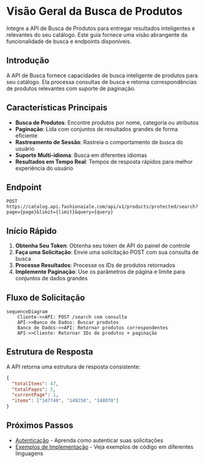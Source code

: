 # Visão Geral da Busca de Produtos

Integre a API de Busca de Produtos para entregar resultados inteligentes e relevantes do seu catálogo. Este guia fornece uma visão abrangente da funcionalidade de busca e endpoints disponíveis.

## Introdução

A API de Busca fornece capacidades de busca inteligente de produtos para seu catálogo. Ela processa consultas de busca e retorna correspondências de produtos relevantes com suporte de paginação.

## Características Principais

- **Busca de Produtos**: Encontre produtos por nome, categoria ou atributos
- **Paginação**: Lida com conjuntos de resultados grandes de forma eficiente
- **Rastreamento de Sessão**: Rastreia o comportamento de busca do usuário
- **Suporte Multi-idioma**: Busca em diferentes idiomas
- **Resultados em Tempo Real**: Tempos de resposta rápidos para melhor experiência do usuário

## Endpoint

```
POST https://catalog.api.fashionaiale.com/api/v1/products/protected/search?page={page}&limit={limit}&query={query}
```

## Início Rápido

1. **Obtenha Seu Token**: Obtenha seu token de API do painel de controle
2. **Faça uma Solicitação**: Envie uma solicitação POST com sua consulta de busca
3. **Processe Resultados**: Processe os IDs de produtos retornados
4. **Implemente Paginação**: Use os parâmetros de página e limite para conjuntos de dados grandes

## Fluxo de Solicitação

```mermaid
sequenceDiagram
    Cliente->>API: POST /search com consulta
    API->>Banco de Dados: Buscar produtos
    Banco de Dados->>API: Retornar produtos correspondentes
    API->>Cliente: Retornar IDs de produtos + paginação
```

## Estrutura de Resposta

A API retorna uma estrutura de resposta consistente:

```json
{
  "totalItems": 47,
  "totalPages": 5,
  "currentPage": 1,
  "items": ["147748", "149250", "148070"]
}
```

## Próximos Passos

- [Autenticação](../authentication) - Aprenda como autenticar suas solicitações
- [Exemplos de Implementação](./examples) - Veja exemplos de código em diferentes linguagens
